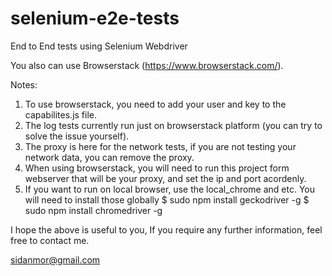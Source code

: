 # selenium-e2e-tests
End to End tests using Selenium Webdriver

You also can use Browserstack (https://www.browserstack.com/). 

Notes: 
1. To use browserstack, you need to add your user and key to the capabilites.js file.
2. The log tests currently run just on browserstack platform (you can try to solve the issue yourself).
3. The proxy is here for the network tests, if you are not testing your network data, you can remove the proxy.
4. When using browserstack, you will need to run this project form webserver that will be your proxy, and set the ip and port acordenly.
5. If you want to run on local browser, use the local_chrome and etc. You will need to install those globally
    $ sudo npm install geckodriver -g
    $ sudo npm install chromedriver -g

I hope the above is useful to you,
If you require any further information, feel free to contact me.

sidanmor@gmail.com
